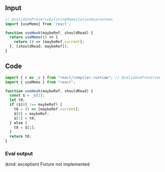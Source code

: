 
## Input

```javascript
// @validatePreserveExistingMemoizationGuarantees
import {useMemo} from 'react';

function useHook(maybeRef, shouldRead) {
  return useMemo(() => {
    return () => [maybeRef.current];
  }, [shouldRead, maybeRef]);
}

```

## Code

```javascript
import { c as _c } from "react/compiler-runtime"; // @validatePreserveExistingMemoizationGuarantees
import { useMemo } from "react";

function useHook(maybeRef, shouldRead) {
  const $ = _c(2);
  let t0;
  if ($[0] !== maybeRef) {
    t0 = () => [maybeRef.current];
    $[0] = maybeRef;
    $[1] = t0;
  } else {
    t0 = $[1];
  }
  return t0;
}

```
      
### Eval output
(kind: exception) Fixture not implemented